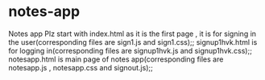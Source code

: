 # notes-app
Notes app
Plz start with index.html as it is the first page , it is for signing in the user(corresponding files are sign1.js and sign1.css);;
 signup1hvk.html is for logging in(corresponding files are signup1hvk.js and signup1hvk.css);;
  notesapp.html is main page of notes app(corresponding files are notesapp.js , notesapp.css and signout.js);;
  
